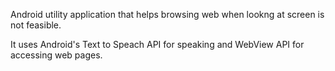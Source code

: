 Android utility application that helps browsing web when lookng at screen is not feasible.

It uses Android's Text to Speach API for speaking and WebView API for accessing web pages.